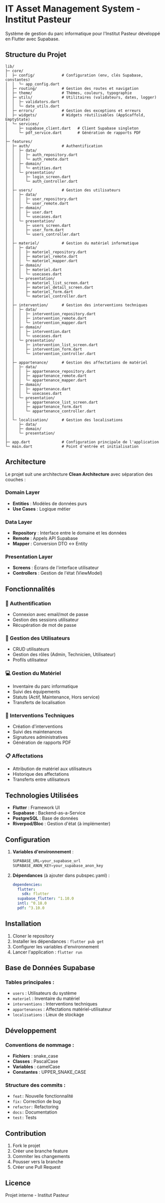 # IT Asset Management System - Institut Pasteur

Système de gestion du parc informatique pour l'Institut Pasteur développé en Flutter avec Supabase.

## Structure du Projet

```
lib/
├─ core/
│  ├─ config/            # Configuration (env, clés Supabase, constantes)
│  │  └─ app_config.dart
│  ├─ routing/           # Gestion des routes et navigation
│  ├─ theme/             # Thèmes, couleurs, typographie
│  ├─ utils/             # Utilitaires (validateurs, dates, logger)
│  │  ├─ validators.dart
│  │  └─ date_utils.dart
│  ├─ errors/            # Gestion des exceptions et erreurs
│  ├─ widgets/           # Widgets réutilisables (AppScaffold, EmptyState)
│  └─ services/
│     ├─ supabase_client.dart   # Client Supabase singleton
│     └─ pdf_service.dart       # Génération de rapports PDF
│
├─ features/
│  ├─ auth/              # Authentification
│  │  ├─ data/
│  │  │  ├─ auth_repository.dart
│  │  │  └─ auth_remote.dart
│  │  ├─ domain/
│  │  │  └─ entities.dart
│  │  └─ presentation/
│  │     ├─ login_screen.dart
│  │     └─ auth_controller.dart
│  │
│  ├─ users/             # Gestion des utilisateurs
│  │  ├─ data/
│  │  │  ├─ user_repository.dart
│  │  │  └─ user_remote.dart
│  │  ├─ domain/
│  │  │  ├─ user.dart
│  │  │  └─ usecases.dart
│  │  └─ presentation/
│  │     ├─ users_screen.dart
│  │     ├─ user_form.dart
│  │     └─ users_controller.dart
│  │
│  ├─ materiel/          # Gestion du matériel informatique
│  │  ├─ data/
│  │  │  ├─ materiel_repository.dart
│  │  │  ├─ materiel_remote.dart
│  │  │  └─ materiel_mapper.dart
│  │  ├─ domain/
│  │  │  ├─ materiel.dart
│  │  │  └─ usecases.dart
│  │  └─ presentation/
│  │     ├─ materiel_list_screen.dart
│  │     ├─ materiel_detail_screen.dart
│  │     ├─ materiel_form.dart
│  │     └─ materiel_controller.dart
│  │
│  ├─ intervention/      # Gestion des interventions techniques
│  │  ├─ data/
│  │  │  ├─ intervention_repository.dart
│  │  │  ├─ intervention_remote.dart
│  │  │  └─ intervention_mapper.dart
│  │  ├─ domain/
│  │  │  ├─ intervention.dart
│  │  │  └─ usecases.dart
│  │  └─ presentation/
│  │     ├─ intervention_list_screen.dart
│  │     ├─ intervention_form.dart
│  │     └─ intervention_controller.dart
│  │
│  ├─ appartenance/      # Gestion des affectations de matériel
│  │  ├─ data/
│  │  │  ├─ appartenance_repository.dart
│  │  │  ├─ appartenance_remote.dart
│  │  │  └─ appartenance_mapper.dart
│  │  ├─ domain/
│  │  │  ├─ appartenance.dart
│  │  │  └─ usecases.dart
│  │  └─ presentation/
│  │     ├─ appartenance_list_screen.dart
│  │     ├─ appartenance_form.dart
│  │     └─ appartenance_controller.dart
│  │
│  └─ localisation/      # Gestion des localisations
│     ├─ data/
│     ├─ domain/
│     └─ presentation/
│
├─ app.dart              # Configuration principale de l'application
└─ main.dart             # Point d'entrée et initialisation
```

## Architecture

Le projet suit une architecture **Clean Architecture** avec séparation des couches :

### Domain Layer
- **Entities** : Modèles de données purs
- **Use Cases** : Logique métier

### Data Layer
- **Repository** : Interface entre le domaine et les données
- **Remote** : Appels API Supabase
- **Mapper** : Conversion DTO ↔ Entity

### Presentation Layer
- **Screens** : Écrans de l'interface utilisateur
- **Controllers** : Gestion de l'état (ViewModel)

## Fonctionnalités

### 🔐 Authentification
- Connexion avec email/mot de passe
- Gestion des sessions utilisateur
- Récupération de mot de passe

### 👥 Gestion des Utilisateurs
- CRUD utilisateurs
- Gestion des rôles (Admin, Technicien, Utilisateur)
- Profils utilisateur

### 💻 Gestion du Matériel
- Inventaire du parc informatique
- Suivi des équipements
- Statuts (Actif, Maintenance, Hors service)
- Transferts de localisation

### 🔧 Interventions Techniques
- Création d'interventions
- Suivi des maintenances
- Signatures administratives
- Génération de rapports PDF

### 📋 Affectations
- Attribution de matériel aux utilisateurs
- Historique des affectations
- Transferts entre utilisateurs

## Technologies Utilisées

- **Flutter** : Framework UI
- **Supabase** : Backend-as-a-Service
- **PostgreSQL** : Base de données
- **Riverpod/Bloc** : Gestion d'état (à implémenter)

## Configuration

1. **Variables d'environnement** :
   ```dart
   SUPABASE_URL=your_supabase_url
   SUPABASE_ANON_KEY=your_supabase_anon_key
   ```

2. **Dépendances** (à ajouter dans pubspec.yaml) :
   ```yaml
   dependencies:
     flutter:
       sdk: flutter
     supabase_flutter: ^1.10.0
     intl: ^0.18.0
     pdf: ^3.10.0
   ```

## Installation

1. Cloner le repository
2. Installer les dépendances : `flutter pub get`
3. Configurer les variables d'environnement
4. Lancer l'application : `flutter run`

## Base de Données Supabase

### Tables principales :
- `users` : Utilisateurs du système
- `materiel` : Inventaire du matériel
- `interventions` : Interventions techniques
- `appartenances` : Affectations matériel-utilisateur
- `localisations` : Lieux de stockage

## Développement

### Conventions de nommage :
- **Fichiers** : snake_case
- **Classes** : PascalCase
- **Variables** : camelCase
- **Constantes** : UPPER_SNAKE_CASE

### Structure des commits :
- `feat:` Nouvelle fonctionnalité
- `fix:` Correction de bug
- `refactor:` Refactoring
- `docs:` Documentation
- `test:` Tests

## Contribution

1. Fork le projet
2. Créer une branche feature
3. Commiter les changements
4. Pousser vers la branche
5. Créer une Pull Request

## Licence

Projet interne - Institut Pasteur



